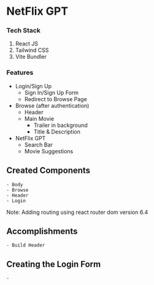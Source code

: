 # NetFlix GPT

### Tech Stack

1. React JS
2. Tailwind CSS
3. Vite Bundler

### Features 
- Login/Sign Up
    - Sign In/Sign Up Form
    - Redirect to Browse Page
- Browse (after authentication)
    - Header
    - Main Movie 
        - Trailer in background
        - Title & Description
- NetFlix GPT
    - Search Bar
    - Movie Suggestions


## Created Components
    - Body
    - Browse
    - Header 
    - Login

Note: Adding routing using react router dom version 6.4

## Accomplishments

    - Build Header


## Creating the Login Form

    - 